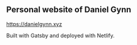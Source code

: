 ## Personal website of Daniel Gynn

https://danielgynn.xyz

Built with Gatsby and deployed with Netlify.